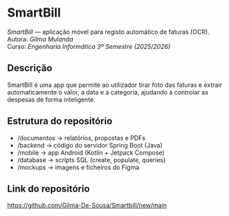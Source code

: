 # SmartBill

*SmartBill* — aplicação móvel para registo automático de faturas (OCR).  
Autora: *Gilma Mulanda*  
Curso: *Engenharia Informática 3º Semestre (2025/2026)*  

## Descrição
SmartBill é uma app que permite ao utilizador tirar foto das faturas e extrair automaticamente o valor, a data e a categoria, ajudando a controlar as despesas de forma inteligente.

##  Estrutura do repositório
- /documentos → relatórios, propostas e PDFs  
- /backend → código do servidor Spring Boot (Java)  
- /mobile → app Android (Kotlin + Jetpack Compose)  
- /database → scripts SQL (create, populate, queries)  
- /mockups → imagens e ficheiros do Figma  

##  Link do repositório
https://github.com/Gilma-De-Sousa/Smartbill/new/main



